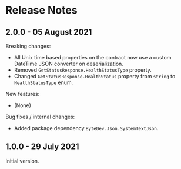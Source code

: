# Release Notes

## 2.0.0 - 05 August 2021

Breaking changes:
- All Unix time based properties on the contract now use a custom DateTime JSON converter on deserialization.
- Removed `GetStatusResponse.HealthStatusType` property.
- Changed `GetStatusResponse.HealthStatus` property from `string` to `HealthStatusType` enum.

New features:
- (None)

Bug fixes / internal changes:
- Added package dependency `ByteDev.Json.SystemTextJson`.

## 1.0.0 - 29 July 2021

Initial version.
